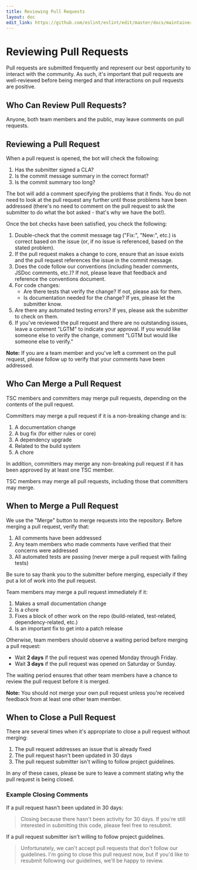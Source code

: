 ```yaml
---
title: Reviewing Pull Requests
layout: doc
edit_link: https://github.com/eslint/eslint/edit/master/docs/maintainer-guide/pullrequests.md
---
```

<!-- Note: No pull requests accepted for this file. See README.md in the root directory for details. -->

# Reviewing Pull Requests

Pull requests are submitted frequently and represent our best opportunity to interact with the community. As such, it's important that pull requests are well-reviewed before being merged and that interactions on pull requests are positive.

## Who Can Review Pull Requests?

Anyone, both team members and the public, may leave comments on pull requests.

## Reviewing a Pull Request

When a pull request is opened, the bot will check the following:

1. Has the submitter signed a CLA?
1. Is the commit message summary in the correct format?
1. Is the commit summary too long?

The bot will add a comment specifying the problems that it finds. You do not need to look at the pull request any further until those problems have been addressed (there's no need to comment on the pull request to ask the submitter to do what the bot asked - that's why we have the bot!).

Once the bot checks have been satisfied, you check the following:

1. Double-check that the commit message tag ("Fix:", "New:", etc.) is correct based on the issue (or, if no issue is referenced, based on the stated problem).
1. If the pull request makes a change to core, ensure that an issue exists and the pull request references the issue in the commit message.
1. Does the code follow our conventions (including header comments, JSDoc comments, etc.)? If not, please leave that feedback and reference the conventions document.
1. For code changes:
    * Are there tests that verify the change? If not, please ask for them.
    * Is documentation needed for the change? If yes, please let the submitter know.
1. Are there any automated testing errors? If yes, please ask the submitter to check on them.
1. If you've reviewed the pull request and there are no outstanding issues, leave a comment "LGTM" to indicate your approval. If you would like someone else to verify the change, comment "LGTM but would like someone else to verify."

**Note:** If you are a team member and you've left a comment on the pull request, please follow up to verify that your comments have been addressed.

## Who Can Merge a Pull Request

TSC members and committers may merge pull requests, depending on the contents of the pull request.

Committers may merge a pull request if it is a non-breaking change and is:

1. A documentation change
1. A bug fix (for either rules or core)
1. A dependency upgrade
1. Related to the build system
1. A chore

In addition, committers may merge any non-breaking pull request if it has been approved by at least one TSC member.

TSC members may merge all pull requests, including those that committers may merge.

## When to Merge a Pull Request

We use the "Merge" button to merge requests into the repository. Before merging a pull request, verify that:

1. All comments have been addressed
1. Any team members who made comments have verified that their concerns were addressed
1. All automated tests are passing (never merge a pull request with failing tests)

Be sure to say thank you to the submitter before merging, especially if they put a lot of work into the pull request.

Team members may merge a pull request immediately if it:

1. Makes a small documentation change
1. Is a chore
1. Fixes a block of other work on the repo (build-related, test-related, dependency-related, etc.)
1. Is an important fix to get into a patch release

Otherwise, team members should observe a waiting period before merging a pull request:

* Wait **2 days** if the pull request was opened Monday through Friday.
* Wait **3 days** if the pull request was opened on Saturday or Sunday.

The waiting period ensures that other team members have a chance to review the pull request before it is merged.

**Note:** You should not merge your own pull request unless you're received feedback from at least one other team member.

## When to Close a Pull Request

There are several times when it's appropriate to close a pull request without merging:

1. The pull request addresses an issue that is already fixed
1. The pull request hasn't been updated in 30 days
1. The pull request submitter isn't willing to follow project guidelines.

In any of these cases, please be sure to leave a comment stating why the pull request is being closed.

### Example Closing Comments

If a pull request hasn't been updated in 30 days:

> Closing because there hasn't been activity for 30 days. If you're still interested in submitting this code, please feel free to resubmit.

If a pull request submitter isn't willing to follow project guidelines.

> Unfortunately, we can't accept pull requests that don't follow our guidelines. I'm going to close this pull request now, but if you'd like to resubmit following our guidelines, we'll be happy to review.
